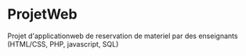# ProjetWeb
Projet d'applicationweb de reservation de materiel par des enseignants (HTML/CSS, PHP, javascript, SQL)
